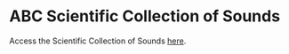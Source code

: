 # ABC Scientific Collection of Sounds

Access the Scientific Collection of Sounds [here](https://africanbioacousticscommunity.github.io/ABC-Sound-Collection.github.io/).
